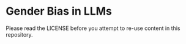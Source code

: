# Gender Bias in LLMs


Please read the LICENSE before you attempt to re-use content in this repository.